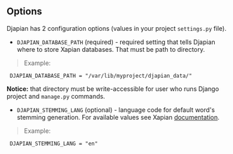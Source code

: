 ## Options ##

Djapian has 2 configuration options (values in your project `settings.py` file).

  * `DJAPIAN_DATABASE_PATH` (required) - required setting that tells Djapian where to store Xapian databases. That must be path to directory.

> Example:

```
 DJAPIAN_DATABASE_PATH = "/var/lib/myproject/djapian_data/"
```

**Notice:** that directory must be write-accessible for user who runs Django project and `manage.py` commands.

  * `DJAPIAN_STEMMING_LANG` (optional) - language code for default word's stemming generation. For available values see Xapian [documentation](http://xapian.org/docs/apidoc/html/classXapian_1_1Stem.html#d4adbe1617ce7c54c3aa7d3d67d407bd).

> Example:

```
 DJAPIAN_STEMMING_LANG = "en"
```